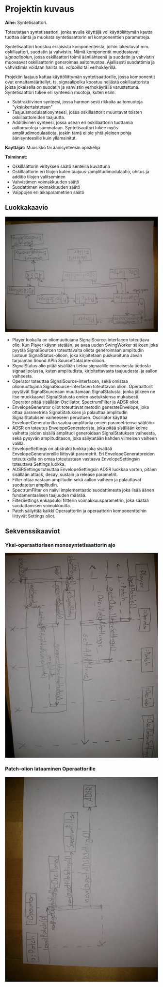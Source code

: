 # Projektin kuvaus
**Aihe:** Syntetisaattori.

Toteutetaan syntetisaattori, jonka avulla käyttäjä voi käyttöliittymän kautta tuottaa ääntä ja muokata syntetisaattorin eri komponenttien parametreja.

Syntetisaattori koostuu erilaisista komponenteista, joihin lukeutuvat mm. oskillaattori, suodatin ja vahvistin. Nämä komponentit muodostavat *signaalipolun*, jossa oskillaattori toimii äänilähteenä ja suodatin ja vahvistin muovaavat oskillaattorin generoimaa aaltomuotoa. Ajallisesti suodattimia ja vahvistimia voidaan hallita ns. *vaipoilla* tai verhokäyrillä.

Projektin laajuus kattaa käyttöliittymän syntetisaattorille, jossa komponentit ovat ennaltamääritellyt, ts. signaalipolku koostuu neljästä oskillaattorista joista jokaisella on suodatin ja vahvistin verhokäyrällä varustettuna. Syntetisaattori tukee eri synteesin muotoja, kuten esim:
- Subtraktiivinen synteesi, jossa harmonisesti rikkaita aaltomuotoja "yksinkertaistetaan"
- Taajuusmodulaatiosynteesi, jossa oskillaattorit muuntavat toisten oskillaattoreiden taajuutta.
- Additiivinen synteesi, jossa usean eri oskillaattorin tuottamia aaltomuotoja summataan.
Syntetisaattori tukee myös amplitudimodulaatiota, joskin tämä ei ole yhtä yleinen pohja äänisynteesille kuin yllämainitut.

**Käyttäjät:** Muusikko tai äänisynteesin opiskelija

**Toiminnot:**

- Oskillaattorin virityksen säätö senteillä kuvattuna
- Oskillaattorin eri tilojen kuten taajuus-/amplitudimodulaatio, ohitus ja additio tilojen valitseminen
- Vahvistimen voimakkuuden säätö
- Suodattimen voimakkuuden säätö
- Vaippojen eri aikaparametrien säätö


## Luokkakaavio
![Luokkakaavio](luokkakaavio.jpg)
- Player luokalla on oliomuuttujana SignalSource-interfacen toteuttava olio.
Kun Player käynnistetään, se avaa uuden SwingWorker säikeen joka pyytää SignalSourcen toteuttavalta oliota generoimaan amplitudin luotuun SignalStatus-olioon, joka kirjoitetaan puskuroituna Javan tarjoaman Sound APIn SourceDataLine-olioon.
- SignalStatus olio pitää sisällään tietoa signaalille ominaisesta tiedosta signaalipolussa, kuten amplitudista, kirjoitettavasta taajuudesta, ja aallon vaiheesta.
- Operator toteuttaa SignalSource-interfacen, sekä omistaa oliomuuttujana SignalSource-interfacen toteuttavan olion. Operaattorit pyytävät SignalSourceaan muuttamaan SignalStatusta, jonka jälkeen ne itse muokkaavat SignalStatusta omien asetuksiensa mukaisesti. Operator pitää sisällään Oscillator, SpectrumFilter ja ADSR oliot.
- EnvelopeGenerator oliot toteuttavat metodin generateEnvelope, joka ottaa parametrina SignalStatuksen ja palauttaa amplitudin SignalStatuksen vaiheeseen perustuen. Oscillator käyttää EnvelopeGeneratorilta saatua amplitudia omien parametriensa säätöön.
- ADSR on toteutus EnvelopeGeneratorista, joka pitää sisällään kolme vaihetta joiden sisällä amplitudi generoidaan SignalStatuksen vaiheesta, sekä pysyvän amplituditason, joka säilytetään kahden viimeisen vaiheen välillä.
- EnvelopeSettings on abstrakti luokka joka sisältää EnvelopeGeneratoreille liittyvät parametrit. Eri EnvelopeGeneratoreiden toteutuksilla on omaa toteutustaan vastaava EnvelopeSettingsin toteuttava Settings luokka.
- ADSRSettings toteuttaa EnvelopeSettingsin ADSR luokkaa varten, pitäen sisällään attack, decay, sustain ja release parametrit.
- Filter ottaa vastaan amplitudin sekä aallon vaiheen ja palauttavat suodatetun amplitudin.
- SpectrumFilter on naiivi implementaatio suodattimesta joka lisää äänen fundamentaalisen taajuuden määrää.
- FilterSettings enkapsuloi filtterin voimakkuusparametrin, joka säätää suodattamisen voimakkuutta.
- Patch säilyttää kaikki Operaattoriin ja operaattorin komponentteihin liittyvät Settings oliot.

## Sekvenssikaaviot

### Yksi-operaattorisen monosyntetisaattorin ajo

![Sekvenssikaavio1](sekvenssikaavio1.jpg)

### Patch-olion lataaminen Operaattorille

![Sekvenssikaavio2](sekvenssikaavio2.jpg)

